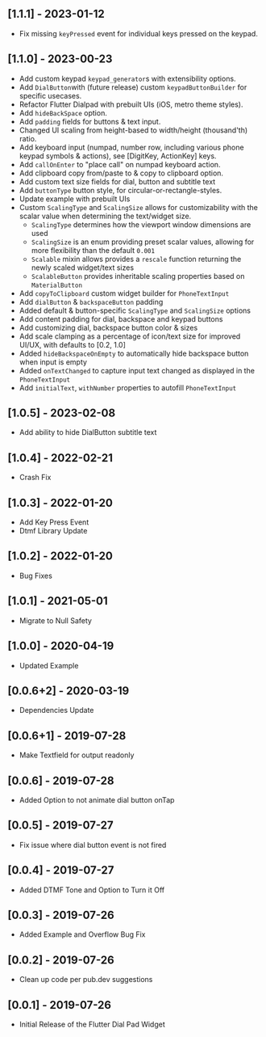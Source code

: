 ## [1.1.1] - 2023-01-12

* Fix missing `keyPressed` event for individual keys pressed on the keypad.

## [1.1.0] - 2023-00-23

* Add custom keypad `keypad_generator`s with extensibility options.
* Add `DialButton`with (future release) custom `keypadButtonBuilder` for specific usecases.
* Refactor Flutter Dialpad with prebuilt UIs (iOS, metro theme styles).
* Add `hideBackSpace` option.
* Add `padding` fields for buttons & text input.
* Changed UI scaling from height-based to width/height (thousand'th) ratio.
* Add keyboard input (numpad, number row, including various phone keypad symbols & actions), see [DigitKey, ActionKey] keys.
* Add `callOnEnter` to "place call" on numpad keyboard action.
* Add clipboard copy from/paste to & copy to clipboard option.
* Add custom text size fields for dial, button and subtitle text
* Add `buttonType` button style, for circular-or-rectangle-styles.
* Update example with prebuilt UIs
* Custom `ScalingType` and `ScalingSize` allows for customizability with the scalar value when determining the text/widget size.
  * `ScalingType` determines how the viewport window dimensions are used
  * `ScalingSize` is an enum providing preset scalar values, allowing for more flexibility than the default `0.001`
  * `Scalable` mixin allows provides a `rescale` function returning the newly scaled widget/text sizes
  * `ScalableButton` provides inheritable scaling properties based on `MaterialButton`
* Add `copyToClipboard` custom widget builder for `PhoneTextInput`
* Add `dialButton` & `backspaceButton` padding
* Added default & button-specific `ScalingType` and `ScalingSize` options
* Add content padding for dial, backspace and keypad buttons
* Add customizing dial, backspace button color & sizes
* Add scale clamping as a percentage of icon/text size for improved UI/UX, with defaults to [0.2, 1.0]
* Added `hideBackspaceOnEmpty` to automatically hide backspace button when input is empty
* Added `onTextChanged` to capture input text changed as displayed in the `PhoneTextInput`
* Add `initialText`, `withNumber` properties to autofill `PhoneTextInput`

## [1.0.5] - 2023-02-08

* Add ability to hide DialButton subtitle text

## [1.0.4] - 2022-02-21

* Crash Fix

## [1.0.3] - 2022-01-20

* Add Key Press Event
* Dtmf Library Update

## [1.0.2] - 2022-01-20

* Bug Fixes

## [1.0.1] - 2021-05-01

* Migrate to Null Safety

## [1.0.0] - 2020-04-19

* Updated Example

## [0.0.6+2] - 2020-03-19

* Dependencies Update

## [0.0.6+1] - 2019-07-28

* Make Textfield for output readonly

## [0.0.6] - 2019-07-28

* Added Option to not animate dial button onTap

## [0.0.5] - 2019-07-27

* Fix issue where dial button event is not fired

## [0.0.4] - 2019-07-27

* Added DTMF Tone and Option to Turn it Off

## [0.0.3] - 2019-07-26

* Added Example and Overflow Bug Fix

## [0.0.2] - 2019-07-26

* Clean up code per pub.dev suggestions

## [0.0.1] - 2019-07-26

* Initial Release of the Flutter Dial Pad Widget
